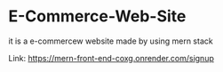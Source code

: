 # E-Commerce-Web-Site
it is a e-commercew website made by using mern stack

Link: https://mern-front-end-coxg.onrender.com/signup
